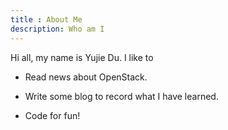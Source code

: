 ```yaml
---
title : About Me
description: Who am I
---
```


Hi all, my name is Yujie Du. I like to 

- Read news about OpenStack.

- Write some blog to record what I have learned.

- Code for fun!
